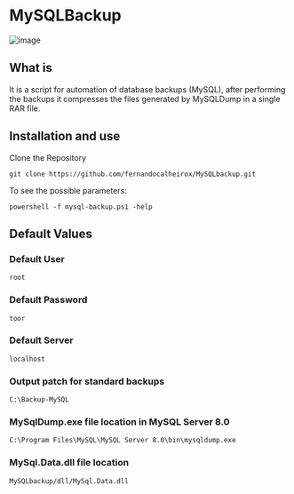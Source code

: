 # MySQLBackup

![image](https://user-images.githubusercontent.com/26009394/93598735-7fed7a80-f993-11ea-8938-19e699e241a4.png)


## What is

It is a script for automation of database backups (MySQL), after performing the backups it compresses the files generated by MySQLDump in a single RAR file.

## Installation and use

Clone the Repository

```
git clone https://github.com/fernandocalheirox/MySQLbackup.git
```

To see the possible parameters:

```
powershell -f mysql-backup.ps1 -help
```

## Default Values

### Default User

```
root
```

### Default Password

```
toor
```

### Default Server

```
localhost
```

### Output patch for standard backups

```
C:\Backup-MySQL
```

### MySqlDump.exe file location in MySQL Server 8.0

```
C:\Program Files\MySQL\MySQL Server 8.0\bin\mysqldump.exe
```

### MySql.Data.dll file location

```
MySQLbackup/dll/MySql.Data.dll
```
